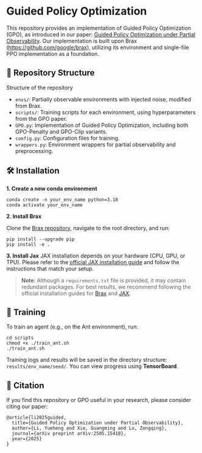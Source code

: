 # Guided Policy Optimization
This repository provides an implementation of Guided Policy Optimization (GPO), as introduced in our paper: [Guided Policy Optimization under Partial Observability](http://arxiv.org/abs/2505.15418).
Our implementation is built upon Brax (https://github.com/google/brax), utilizing its environment and single-file PPO implementation as a foundation.

## 📁 Repository Structure

Structure of the repository
- `envs/`:  Partially observable environments with injected noise, modified from Brax.
- `scripts/`: Training scripts for each environment, using hyperparameters from the GPO paper.
- `GPO.py`: Implementation of Guided Policy Optimization, including both GPO-Penalty and GPO-Clip variants.
- `config.py`: Configuration files for training.
- `wrappers.py`: Environment wrappers for partial observability and preprocessing.

## 🛠️ Installation
**1. Create a new conda environment**
```
conda create -n your_env_name python=3.10
conda activate your_env_name
```
**2. Install Brax**

Clone the [Brax repository](https://github.com/google/brax), navigate to the root directory, and run:
```
pip install --upgrade pip
pip install -e .
```
**3. Install Jax**
JAX installation depends on your hardware (CPU, GPU, or TPU). Please refer to the [official JAX installation guide](https://github.com/jax-ml/jax#installation) and follow the instructions that match your setup.

> **Note**: Although a `requirements.txt` file is provided, it may contain redundant packages. For best results, we recommend following the official installation guides for [Brax](https://github.com/google/brax) and [JAX](https://github.com/jax-ml/jax#installation).

## 🚀 Training
To train an agent (e.g., on the Ant environment), run:
```
cd scripts
chmod +x ./train_ant.sh
./train_ant.sh
```
Training logs and results will be saved in the directory structure: `results/env_name/seed/`. You can view progress using **TensorBoard**.

## 📖 Citation
If you find this repository or GPO useful in your research, please consider citing our paper:
```
@article{li2025guided,
  title={Guided Policy Optimization under Partial Observability},
  author={Li, Yueheng and Xie, Guangming and Lu, Zongqing},
  journal={arXiv preprint arXiv:2505.15418},
  year={2025}
}
```
